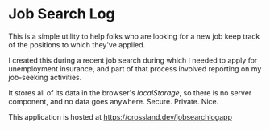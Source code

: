 # Job Search Log

This is a simple utility to help folks who are looking for a new job keep track of the positions to which they've applied.

I created this during a recent job search during which I needed to apply for unemployment insurance, and part of that process involved reporting on my job-seeking activities.

It stores all of its data in the browser's *localStorage*, so there is no server component, and no data goes anywhere. Secure. Private. Nice.

This application is hosted at https://crossland.dev/jobsearchlogapp
